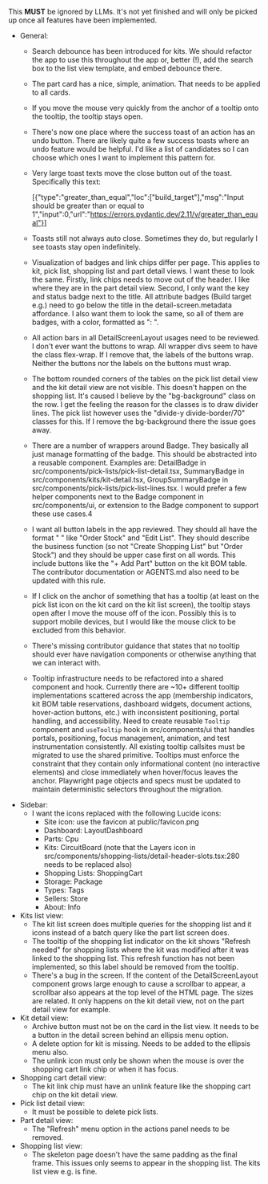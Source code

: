 This **MUST** be ignored by LLMs. It's not yet finished and will only be picked up once all features have been implemented.

- General:
  - Search debounce has been introduced for kits. We should refactor the app to use this throughout the app or, better (!), add the search box to the list view template, and embed debounce there.
  - The part card has a nice, simple, animation. That needs to be applied to all cards.
  - If you move the mouse very quickly from the anchor of a tooltip onto the tooltip, the tooltip stays open.
  - There's now one place where the success toast of an action has an undo button. There are likely quite a few success toasts where an undo feature would be helpful. I'd like a list of candidates so I can choose which ones I want to implement this pattern for.
  - Very large toast texts move the close button out of the toast. Specifically this text:

    [{"type":"greater_than_equal","loc":["build_target"],"msg":"Input should be greater than or equal to 1","input":0,"url":"https://errors.pydantic.dev/2.11/v/greater_than_equal"}]
  - Toasts still not always auto close. Sometimes they do, but regularly I see toasts stay open indefinitely.
  - Visualization of badges and link chips differ per page. This applies to kit, pick list, shopping list and part detail views. I want these to look the same. Firstly, link chips needs to move out of the header. I like where they are in the part detail view. Second, I only want the key and status badge next to the title. All attribute badges (Build target e.g.) need to go below the title in the detail-screen.metadata affordance. I also want them to look the same, so all of them are badges, with a color, formatted as "<key>: <value>".
  - All action bars in all DetailScreenLayout usages need to be reviewed. I don't ever want the buttons to wrap. All wrapper divs seem to have the class flex-wrap. If I remove that, the labels of the buttons wrap. Neither the buttons nor the labels on the buttons must wrap.
  - The bottom rounded corners of the tables on the pick list detail view and the kit detail view are not visible. This doesn't happen on the shopping list. It's caused I believe by the "bg-background" class on the row. I get the feeling the reason for the classes is to draw divider lines. The pick list however uses the "divide-y divide-border/70" classes for this. If I remove the bg-background there the issue goes away.
  - There are a number of wrappers around Badge. They basically all just manage formatting of the badge. This should be abstracted into a reusable component. Examples are: DetailBadge in src/components/pick-lists/pick-list-detail.tsx, SummaryBadge in src/components/kits/kit-detail.tsx, GroupSummaryBadge in src/components/pick-lists/pick-list-lines.tsx. I would prefer a few helper components next to the Badge component in src/components/ui, or extension to the Badge component to support these use cases.4
  - I want all button labels in the app reviewed. They should all have the format "<verb> <noun>" like "Order Stock" and "Edit List". They should describe the business function (so not "Create Shopping List" but "Order Stock") and they should be upper case first on all words. This include buttons like the "+ Add Part" button on the kit BOM table. The contributor documentation or AGENTS.md also need to be updated with this rule.
  - If I click on the anchor of something that has a tooltip (at least on the pick list icon on the kit card on the kit list screen), the tooltip stays open after I move the mouse off of the icon. Possibly this is to support mobile devices, but I would like the mouse click to be excluded from this behavior.
  - There's missing contributor guidance that states that no tooltip should ever have navigation components or otherwise anything that we can interact with.
  - Tooltip infrastructure needs to be refactored into a shared component and hook. Currently there are ~10+ different tooltip implementations scattered across the app (membership indicators, kit BOM table reservations, dashboard widgets, document actions, hover-action buttons, etc.) with inconsistent positioning, portal handling, and accessibility. Need to create reusable `Tooltip` component and `useTooltip` hook in src/components/ui that handles portals, positioning, focus management, animation, and test instrumentation consistently. All existing tooltip callsites must be migrated to use the shared primitive. Tooltips must enforce the constraint that they contain only informational content (no interactive elements) and close immediately when hover/focus leaves the anchor. Playwright page objects and specs must be updated to maintain deterministic selectors throughout the migration.
- Sidebar:
  - I want the icons replaced with the following Lucide icons:
    - Site icon: use the favicon at public/favicon.png
    - Dashboard: LayoutDashboard
    - Parts: Cpu
    - Kits: CircuitBoard (note that the Layers icon in src/components/shopping-lists/detail-header-slots.tsx:280 needs to be replaced also)
    - Shopping Lists: ShoppingCart
    - Storage: Package
    - Types: Tags
    - Sellers: Store
    - About: Info
- Kits list view:
  - The kit list screen does multiple queries for the shopping list and it icons instead of a batch query like the part list screen does.
  - The tooltip of the shopping list indicator on the kit shows "Refresh needed" for shopping lists where the kit was modified after it was linked to the shopping list. This refresh function has not been implemented, so this label should be removed from the tooltip.
  - There's a bug in the screen. If the content of the DetailScreenLayout component grows large enough to cause a scrollbar to appear, a scrollbar also appears at the top level of the HTML page. The sizes are related. It only happens on the kit detail view, not on the part detail view for example.
- Kit detail view:
  - Archive button must not be on the card in the list view. It needs to be a button in the detail screen behind an ellipsis menu option.
  - A delete option for kit is missing. Needs to be added to the ellipsis menu also.
  - The unlink icon must only be shown when the mouse is over the shopping cart link chip or when it has focus.
- Shopping cart detail view:
  - The kit link chip must have an unlink feature like the shopping cart chip on the kit detail view.
- Pick list detail view:
  - It must be possible to delete pick lists.
- Part detail view:
  - The "Refresh" menu option in the actions panel needs to be removed.
- Shopping list view:
  - The skeleton page doesn't have the same padding as the final frame. This issues only seems to appear in the shopping list. The kits list view e.g. is fine.
